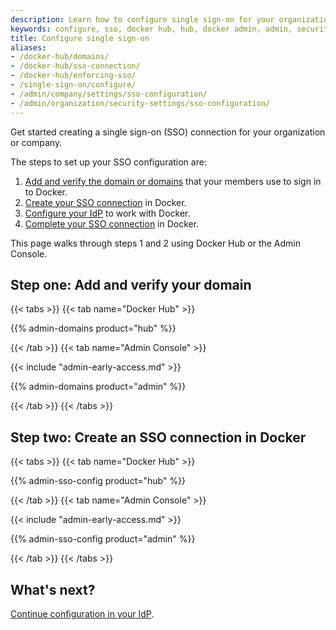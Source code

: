```yaml
---
description: Learn how to configure single sign-on for your organization or company.
keywords: configure, sso, docker hub, hub, docker admin, admin, security 
title: Configure single sign-on
aliases:
- /docker-hub/domains/
- /docker-hub/sso-connection/
- /docker-hub/enforcing-sso/
- /single-sign-on/configure/
- /admin/company/settings/sso-configuration/
- /admin/organization/security-settings/sso-configuration/
---
```


Get started creating a single sign-on (SSO) connection for your organization or company.

The steps to set up your SSO configuration are:

1. [Add and verify the domain or domains](#step-one-add-and-verify-your-domain) that your members use to sign in to Docker.
2. [Create your SSO connection](#step-two-create-an-sso-connection-in-docker) in Docker.
3. [Configure your IdP](./configure-idp.md) to work with Docker.
4. [Complete your SSO connection](../connect/_index.md) in Docker.

This page walks through steps 1 and 2 using Docker Hub or the Admin Console.

## Step one: Add and verify your domain

{{< tabs >}}
{{< tab name="Docker Hub" >}}

{{% admin-domains product="hub" %}}

{{< /tab >}}
{{< tab name="Admin Console" >}}

{{< include "admin-early-access.md" >}}

{{% admin-domains product="admin" %}}

{{< /tab >}}
{{< /tabs >}}

## Step two: Create an SSO connection in Docker

{{< tabs >}}
{{< tab name="Docker Hub" >}}

{{% admin-sso-config product="hub" %}}

{{< /tab >}}
{{< tab name="Admin Console" >}}

{{< include "admin-early-access.md" >}}

{{% admin-sso-config product="admin" %}}

{{< /tab >}}
{{< /tabs >}}

## What's next?

[Continue configuration in your IdP](./configure-idp.md).
